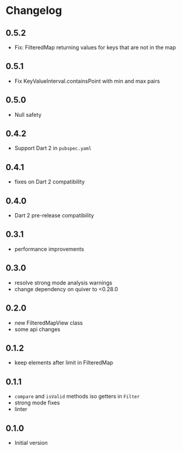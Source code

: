 # Changelog

## 0.5.2

- Fix: FilteredMap returning values for keys that are not in the map

## 0.5.1

- Fix KeyValueInterval.containsPoint with min and max pairs

## 0.5.0

- Null safety

## 0.4.2

- Support Dart 2 in `pubspec.yaml`

## 0.4.1

- fixes on Dart 2 compatibility

## 0.4.0 

- Dart 2 pre-release compatibility

## 0.3.1

- performance improvements

## 0.3.0

- resolve strong mode analysis warnings
- change dependency on quiver to <0.28.0

## 0.2.0

- new FilteredMapView class
- some api changes

## 0.1.2

- keep elements after limit in FilteredMap

## 0.1.1

- `compare` and `isValid` methods iso getters in `Filter`
- strong mode fixes
- linter 

## 0.1.0

- Initial version
